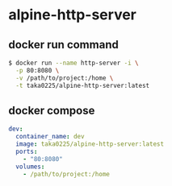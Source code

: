 # alpine-http-server

## docker run command

```bash
$ docker run --name http-server -i \
  -p 80:8080 \
  -v /path/to/project:/home \
  -t taka0225/alpine-http-server:latest
```

## docker compose

```yaml
dev:
  container_name: dev
  image: taka0225/alpine-http-server:latest
  ports:
    - "80:8080"
  volumes:
    - /path/to/project:/home
```
